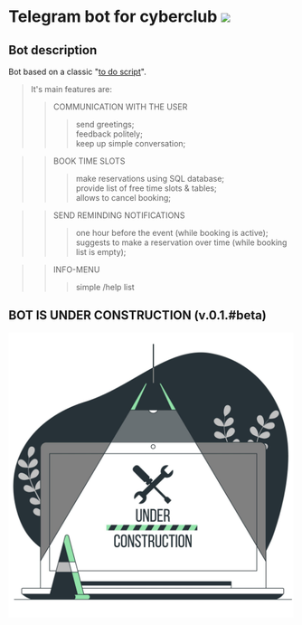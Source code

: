 Telegram bot for cyberclub [<img src="https://img.shields.io/badge/Telegram-2CA5E0?style=for-the-badge&logo=telegram&logoColor=black"/>](https://t.me/CyberbonchBot)
====
Bot description
----
Bot based on a classic "[to do script]()".<br>
> It's main features are:
>> COMMUNICATION WITH THE USER
  >>> send greetings;<br>
  >>> feedback politely;<br>
  >>> keep up simple conversation;<br>
  
>> BOOK TIME SLOTS
  >>>make reservations using SQL database;<br>
  >>> provide list of free time slots & tables;<br>
  >>> allows to cancel booking;<br>
  
>> SEND REMINDING NOTIFICATIONS
  >>> one hour before the event (while booking is active);<br>
  >>> suggests to make a reservation over time (while booking list is empty);<br>
  
>> INFO-MENU 
  >>> simple /help list 

BOT IS UNDER CONSTRUCTION (v.0.1.#beta)<br>
----
![on_process](https://github.com/rexfort9/tlgbot/blob/main/4120164.jpg)
